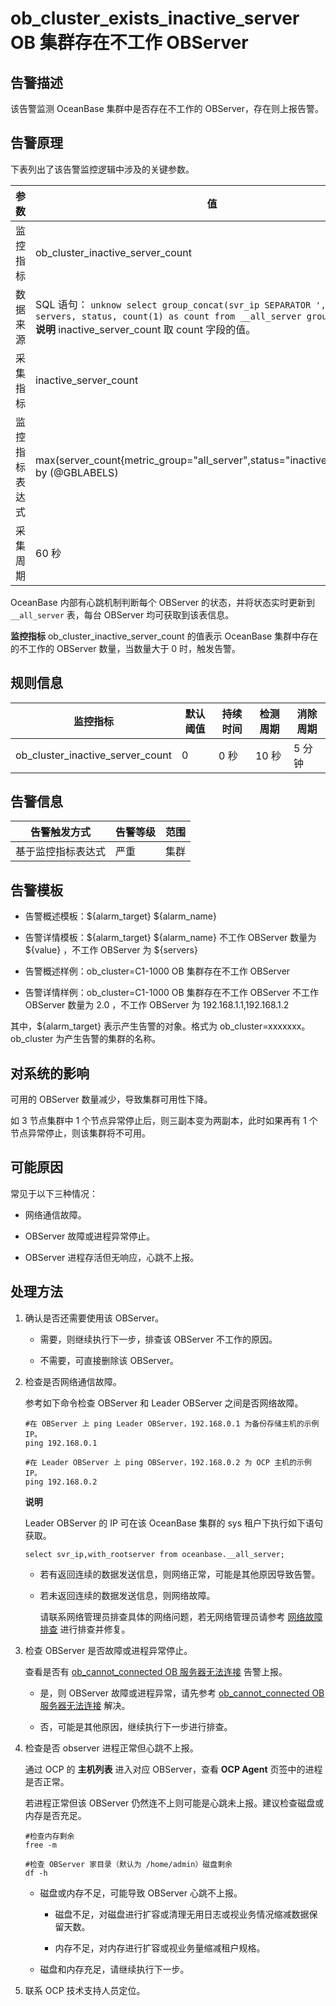 ob_cluster_exists_inactive_server OB 集群存在不工作 OBServer 
==========================================================================



**告警描述** 
-----------------------------

该告警监测 OceanBase 集群中是否存在不工作的 OBServer，存在则上报告警。

告警原理 
-------------------------

下表列出了该告警监控逻辑中涉及的关键参数。


|   参数    |                                                                                                                       值                                                                                                                       |
|---------|-----------------------------------------------------------------------------------------------------------------------------------------------------------------------------------------------------------------------------------------------|
| 监控指标    | ob_cluster_inactive_server_count                                                                                                                                                                                                              |
| 数据来源    | SQL 语句： ```unknow select group_concat(svr_ip SEPARATOR ',') as servers, status, count(1) as count from __all_server group by status; ```  **说明**  inactive_server_count 取 count 字段的值。 |
| 采集指标    | inactive_server_count                                                                                                                                                                                                                         |
| 监控指标表达式 | max(server_count{metric_group="all_server",status="inactive",@LABELS}) by (@GBLABELS)                                                                                                                                                         |
| 采集周期    | 60 秒                                                                                                                                                                                                                                          |



OceanBase 内部有心跳机制判断每个 OBServer 的状态，并将状态实时更新到 `__all_server` 表，每台 OBServer 均可获取到该表信息。

**监控指标** ob_cluster_inactive_server_count 的值表示 OceanBase 集群中存在的不工作的 OBServer 数量，当数量大于 0 时，触发告警。

**规则信息** 
-----------------------------



|               监控指标               | 默认阈值 | 持续时间 | 检测周期 | 消除周期 |
|----------------------------------|------|------|------|------|
| ob_cluster_inactive_server_count | 0    | 0 秒  | 10 秒 | 5 分钟 |



**告警信息** 
-----------------------------



|  告警触发方式   | 告警等级 | 范围 |
|-----------|------|----|
| 基于监控指标表达式 | 严重   | 集群 |



**告警模板** 
-----------------------------

* 告警概述模板：${alarm_target} ${alarm_name}

  

* 告警详情模板：${alarm_target} ${alarm_name} 不工作 OBServer 数量为 ${value} ，不工作 OBServer 为 ${servers}

  

* 告警概述样例：ob_cluster=C1-1000 OB 集群存在不工作 OBServer

  

* 告警详情样例：ob_cluster=C1-1000 OB 集群存在不工作 OBServer 不工作 OBServer 数量为 2.0 ，不工作 OBServer 为 192.168.1.1,192.168.1.2

  




其中，${alarm_target} 表示产生告警的对象。格式为 ob_cluster=xxxxxxx。ob_cluster 为产生告警的集群的名称。

**对系统的影响** 
-------------------------------

可用的 OBServer 数量减少，导致集群可用性下降。

如 3 节点集群中 1 个节点异常停止后，则三副本变为两副本，此时如果再有 1 个节点异常停止，则该集群将不可用。

**可能原因** 
-----------------------------

常见于以下三种情况：

* 网络通信故障。

  

* OBServer 故障或进程异常停止。

  

* OBServer 进程存活但无响应，心跳不上报。

  




**处理方法** 
-----------------------------

1. 确认是否还需要使用该 OBServer。

   * 需要，则继续执行下一步，排查该 OBServer 不工作的原因。

     
   
   * 不需要，可直接删除该 OBServer。

     
   

   

2. 检查是否网络通信故障。

   参考如下命令检查 OBServer 和 Leader OBServer 之间是否网络故障。

   ```unknow
   #在 OBServer 上 ping Leader OBServer，192.168.0.1 为备份存储主机的示例 IP。
   ping 192.168.0.1
   
   #在 Leader OBServer 上 ping OBServer，192.168.0.2 为 OCP 主机的示例 IP。
   ping 192.168.0.2
   ```

   
   **说明**

   

   Leader OBServer 的 IP 可在该 OceanBase 集群的 sys 租户下执行如下语句获取。

   ```unknow
   select svr_ip,with_rootserver from oceanbase.__all_server;
   ```

   
   * 若有返回连续的数据发送信息，则网络正常，可能是其他原因导致告警。

     
   
   * 若未返回连续的数据发送信息，则网络故障。

     请联系网络管理员排查具体的网络问题，若无网络管理员请参考 [网络故障排查](../4.alarm-appendix/6.network-troubleshooting.md) 进行排查并修复。
     
   

   

3. 检查 OBServer 是否故障或进程异常停止。

   查看是否有 [ob_cannot_connected OB 服务器无法连接](1.ob_cannot_connected-observer-cannot-be-connected.md) 告警上报。
   * 是，则 OBServer 故障或进程异常，请先参考 [ob_cannot_connected OB 服务器无法连接](1.ob_cannot_connected-observer-cannot-be-connected.md) 解决。

     
   
   * 否，可能是其他原因，继续执行下一步进行排查。

     
   

   

4. 检查是否 observer 进程正常但心跳不上报。

   通过 OCP 的 **主机列表** 进入对应 OBServer，查看 **OCP Agent** 页签中的进程是否正常。

   若进程正常但该 OBServer 仍然连不上则可能是心跳未上报。建议检查磁盘或内存是否充足。

   ```unknow
   #检查内存剩余
   free -m
   
   #检查 OBServer 家目录（默认为 /home/admin）磁盘剩余
   df -h
   ```

   
   * 磁盘或内存不足，可能导致 OBServer 心跳不上报。

     * 磁盘不足，对磁盘进行扩容或清理无用日志或视业务情况缩减数据保留天数。

       
     
     * 内存不足，对内存进行扩容或视业务量缩减租户规格。

       
     

     
   
   * 磁盘和内存充足，请继续执行下一步。

     
   

   

5. 联系 OCP 技术支持人员定位。

   




